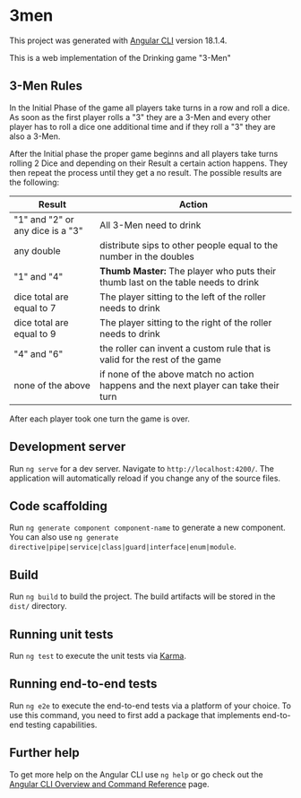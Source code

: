 # 3men

This project was generated with [Angular CLI](https://github.com/angular/angular-cli) version 18.1.4.

This is a web implementation of the Drinking game "3-Men"

## 3-Men Rules

In the Initial Phase of the game all players take turns in a row and roll a dice. As soon as the first player rolls a "3" they are a 3-Men and every other player has to roll a dice one additional time and if they roll a "3" they are also a 3-Men.

After the Initial phase the proper game beginns and all players take turns rolling 2 Dice and depending on their Result a certain action happens. They then repeat the process until they get a no result. The possible results are the following:

| Result | Action |
| ------ | ------ |
| "1" and "2" or any dice is a "3" | All 3-Men need to drink |
| any double | distribute sips to other people equal to the number in the doubles |
| "1" and "4" | **Thumb Master:** The player who puts their thumb last on the table needs to drink |
| dice total are equal to 7 | The player sitting to the left of the roller needs to drink |
| dice total are equal to 9 | The player sitting to the right of the roller needs to drink|
| "4" and "6" | the roller can invent a custom rule that is valid for the rest of the game |
| none of the above | if none of the above match no action happens and the next player can take their turn |

After each player took one turn the game is over.


## Development server

Run `ng serve` for a dev server. Navigate to `http://localhost:4200/`. The application will automatically reload if you change any of the source files.

## Code scaffolding

Run `ng generate component component-name` to generate a new component. You can also use `ng generate directive|pipe|service|class|guard|interface|enum|module`.

## Build

Run `ng build` to build the project. The build artifacts will be stored in the `dist/` directory.

## Running unit tests

Run `ng test` to execute the unit tests via [Karma](https://karma-runner.github.io).

## Running end-to-end tests

Run `ng e2e` to execute the end-to-end tests via a platform of your choice. To use this command, you need to first add a package that implements end-to-end testing capabilities.

## Further help

To get more help on the Angular CLI use `ng help` or go check out the [Angular CLI Overview and Command Reference](https://angular.dev/tools/cli) page.
